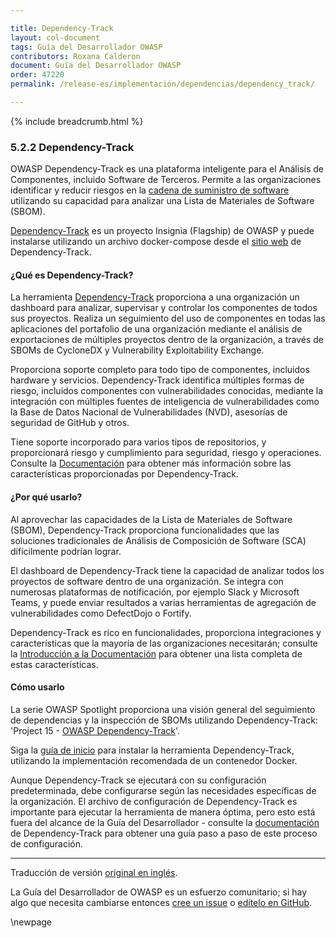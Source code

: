 ```yaml
---

title: Dependency-Track
layout: col-document
tags: Guía del Desarrollador OWASP
contributors: Roxana Calderon
document: Guía del Desarrollador OWASP
order: 47220
permalink: /release-es/implementación/dependencias/dependency_track/

---
```


{% include breadcrumb.html %}

### 5.2.2 Dependency-Track

OWASP Dependency-Track es una plataforma inteligente para el Análisis de Componentes, incluido Software de Terceros.
Permite a las organizaciones identificar y reducir riesgos en la [cadena de suministro de software][cschain]
utilizando su capacidad para analizar una Lista de Materiales de Software (SBOM).

[Dependency-Track][deptrack-project] es un proyecto Insignia (Flagship) de OWASP
y puede instalarse utilizando un archivo docker-compose desde el [sitio web][deptrack] de Dependency-Track.

#### ¿Qué es Dependency-Track?

La herramienta [Dependency-Track][deptrack] proporciona a una organización un dashboard para analizar, supervisar
y controlar los componentes de todos sus proyectos.
Realiza un seguimiento del uso de componentes en todas las aplicaciones del portafolio de una organización mediante el análisis de exportaciones
de múltiples proyectos dentro de la organización, a través de SBOMs de CycloneDX y Vulnerability Exploitability Exchange.

Proporciona soporte completo para todo tipo de componentes, incluidos hardware y servicios.
Dependency-Track identifica múltiples formas de riesgo, incluidos componentes con vulnerabilidades conocidas,
mediante la integración con múltiples fuentes de inteligencia de vulnerabilidades como la
Base de Datos Nacional de Vulnerabilidades (NVD), asesorías de seguridad de GitHub y otros.

Tiene soporte incorporado para varios tipos de repositorios,
y proporcionará riesgo y cumplimiento para seguridad, riesgo y operaciones.
Consulte la [Documentación][deptrack-docs] para obtener más información sobre las características proporcionadas por Dependency-Track.

#### ¿Por qué usarlo?

Al aprovechar las capacidades de la Lista de Materiales de Software (SBOM), Dependency-Track proporciona funcionalidades
que las soluciones tradicionales de Análisis de Composición de Software (SCA) difícilmente podrían lograr.

El dashboard de Dependency-Track tiene la capacidad de analizar todos los proyectos de software dentro de una organización.
Se integra con numerosas plataformas de notificación, por ejemplo Slack y Microsoft Teams, y puede enviar resultados
a varias herramientas de agregación de vulnerabilidades como DefectDojo o Fortify.

Dependency-Track es rico en funcionalidades, proporciona integraciones y características que la mayoría de las organizaciones necesitarán;
consulte la [Introducción a la Documentación][deptrack-docs] para obtener una lista completa de estas características.

#### Cómo usarlo

La serie OWASP Spotlight proporciona una visión general del seguimiento de dependencias y la inspección de SBOMs utilizando Dependency-Track:
'Project 15 - [OWASP Dependency-Track][spotlight15]'.

Siga la [guía de inicio][deptrack-docs] para instalar la herramienta Dependency-Track,
utilizando la implementación recomendada de un contenedor Docker.

Aunque Dependency-Track se ejecutará con su configuración predeterminada,
debe configurarse según las necesidades específicas de la organización.
El archivo de configuración de Dependency-Track es importante para ejecutar la herramienta de manera óptima,
pero esto está fuera del alcance de la Guía del Desarrollador - consulte la [documentación][deptrack-docs] de Dependency-Track
para obtener una guía paso a paso de este proceso de configuración.

----
Traducción de versión [original en inglés][release070202].

La Guía del Desarrollador de OWASP es un esfuerzo comunitario; si hay algo que necesita cambiarse
entonces [cree un issue][issue070202] o [edítelo en GitHub][edit070202].

[release070202]: https://github.com/OWASP/www-project-developer-guide/blob/main/release/07-implementation/02-dependencies/02-dependency-track.md
[cschain]: https://cheatsheetseries.owasp.org/cheatsheets/Software_Supply_Chain_Security_Cheat_Sheet
[deptrack]: https://dependencytrack.org/
[deptrack-docs]: https://docs.dependencytrack.org/
[deptrack-project]: https://owasp.org/www-project-dependency-track/
[edit070202]: https://github.com/OWASP/www-project-developer-guide/blob/main/draft/07-implementation/02-dependencies/02-dependency-track.md
[issue070202]: https://github.com/OWASP/www-project-developer-guide/issues/new?labels=content&template=request.md&title=Update:%2007-implementation/02-dependencies/02-dependency-track
[spotlight15]: https://youtu.be/irnZuLq4MDM

\newpage
